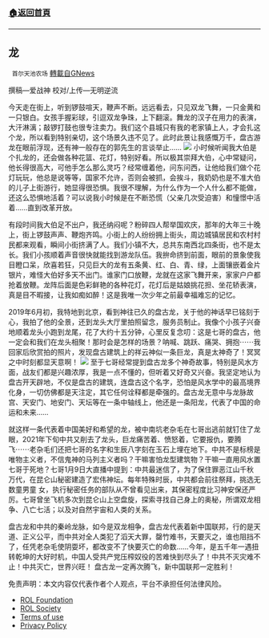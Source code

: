 ###  [:house:返回首頁](https://github.com/ourhimalayas/txt)
---


## 龙
` 首尔天池农场` [轉載自GNews](https://gnews.org/zh-hans/1850295/)

撰稿—爱战神
校对/上传—无明逆流

今天走在街上，听到锣鼓喧天，鞭声不断。远远看去，只见双龙飞舞，一只金黄和一只银白。女孩手握彩球，引逗双龙争珠，上下翻滚。舞龙的汉子在用力的表演，大汗淋漓；敲锣打鼓也很专注卖力。我们这个县城只有我的老家镇上人，才会扎这个龙，所以看到特别亲切，这个场景久违不见了。此时此景让我感慨万千，盘古游龙在眼前浮现，还有神一般存在的郭先生的言谈举止……
![](https://assets.gnews.org/wp-content/uploads/2022/01/1123.jpg)
小时候听闻我大伯是个扎龙的，还会做各种花篮、花灯，特别好看。所以极其崇拜大伯，心中常疑问，他长得很高大，可他手怎么那么灵巧？经常缠着他，问东问西，让他给我们做个花灯玩玩，他总是说等等，国家不允许，否则会被抓，会挨斗，我奶奶也是不准大伯的儿子上街游行，她显得很恐惧。我很不理解，为什么作为一个人什么都不能做，还这么恐惧地活着？可以说我小时候是在不断恐慌（父亲几次受迫害）和憧憬中活着……直到改革开放。

有段时间我大伯足不出户，我还纳闷呢？粉碎四人帮举国欢庆，那年的大年三十晚上，街上锣鼓声声、鞭炮齐鸣。小街上的人纷纷拥上街头，周边城镇居民和农村村民都来观看，瞬间小街挤满了人。我们小镇不大，总共东南西北四条街，也不是太长。我们小孩顺着声音很快就能找到游龙队伍。我拚命挤到前面，眼前的景象使我目瞪口呆，欣喜若狂，只见巨大的龙有五条黄、红、白、青、绿，上面镶嵌着金片银片，难怪大伯好多天不出门。谁家门口放鞭，龙就在这家飞舞开来，家家户户都抢着放鞭。龙阵后面是色彩鲜艳的各种花灯，花灯后是姑娘挑花担、坐花轿表演，真是目不暇接，让我如痴如醉！这是我唯一次少年之前最幸福难忘的记忆。

2019年6月初，我特地到北京，看到神往已久的盘古龙，关于他的神话早已铭刻于心，我拍了他的全景，还到龙头大厅里拍照留念，服务员制止。我像个小孩子兴奋地顺着龙头小跑到龙尾，花了大约十五分钟，心里反复念叨：这是七哥的盘古，他一定会和我们在龙头相聚！那时会是怎样的场景？呐喊、跳跃、痛哭、拥抱⋯⋯我回家后欣赏拍的照片，发现盘古建筑上的祥云神似一条巨龙，真是太神奇了！冥冥之中时刻都显天意啊！
![](https://assets.gnews.org/wp-content/uploads/2022/01/af2e37e.jpg)
至于七哥经常提到盘古龙多个神奇故事，特别是风水方面，战友们都是兴趣浓厚，我是一点不懂的，但听着又好奇又兴奋。我坚定地认为盘古开天辟地，不仅是盘古的建筑，连盘古这个名字，恐怕是风水学中的最高境界化身，一切仿佛都是天注定，其它任何诠释都是牵强的。盘古龙无意中与龙脉故宫、天安门、地安门、天坛等在一条中轴线上，他还是一条阳龙，代表了中国的命运和未来……

就这样一条代表着中国美好和希望的龙，被中南坑老杂毛在七哥出逃前就钉住了龙眼，2021年下旬中共又削去了龙头，巨龙痛苦着、愤怒着，它要报仇，要腾飞⋯⋯老杂毛们还把七哥的名字和生辰八字刻在玉石上埋在地下。中共不是标榜是唯物主义者，不信鬼神的马列主义者吗？干嘛害怕龙型建筑物？干嘛一直用风水置七哥于死地？七哥1月9日大直播中提到：中共最迷信了，为了保住罪恶江山千秋万代，在昆仑山秘密建造了宏伟神坛。每年特殊时辰，中共都会前往祭拜，挑选无数童男童
女，执行秘密任务的部队从不曾看见出来，其保密程度比习神安保还严厉。七哥曾坐飞机多次到昆仑山上空盘旋，探索寻找自己身上的奥秘，所谓双龙相争、八亡七活；以及对自然宇宙和人类的关系。

盘古龙和中共的秦岭龙脉，如今是双龙相争，盘古龙代表着新中国联邦，行的是天道、正义公平，而中共对全人类犯了滔天大罪，罄竹难书，天要灭之，谁也阻挡不了，任凭老杂毛使阴耍坏，都改变不了快要灭亡的命数……今年，是五千年一遇扭转乾坤的大好时机，中国人受共产党压榨奴役的苦难快到尽头了！中共不灭灾难不止！中共灭亡，世界兴旺！
盘古龙一定再次腾飞，新中国联邦一定胜利！

 

免责声明：本文内容仅代表作者个人观点，平台不承担任何法律风险。

- [ROL Foundation](https://rolfoundation.org/)
- [ROL Society](https://rolsociety.org/)
- [Terms of use](https://gnews.org/terms-of-use-3/)
- [Privacy Policy](https://gnews.org/privacy-policy/)
